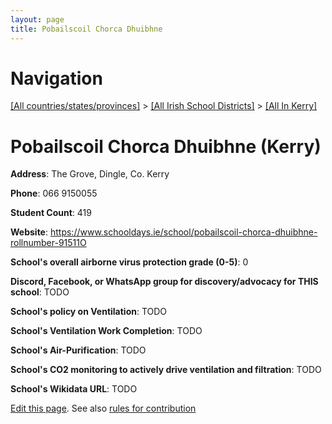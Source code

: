 ```yaml
---
layout: page
title: Pobailscoil Chorca Dhuibhne
---
```

# Navigation

[[All countries/states/provinces]](../../..) > [[All Irish School Districts]](../..) > [[All In Kerry]](..)

# Pobailscoil Chorca Dhuibhne (Kerry)

**Address**: The Grove, Dingle, Co. Kerry

**Phone**: 066 9150055

**Student Count**: 419

**Website**: <https://www.schooldays.ie/school/pobailscoil-chorca-dhuibhne-rollnumber-91511O>

**School's overall airborne virus protection grade (0-5)**: 0

**Discord, Facebook, or WhatsApp group for discovery/advocacy for THIS school**: TODO

**School's policy on Ventilation**: TODO

**School's Ventilation Work Completion**: TODO

**School's Air-Purification**: TODO

**School's CO2 monitoring to actively drive ventilation and filtration**: TODO

**School's Wikidata URL**: TODO


[Edit this page](https://github.com/ventilate-schools/Ireland/edit/main/./Kerry/Pobailscoil_Chorca_Dhuibhne.md). See also [rules for contribution](../../../contribution-rules/)